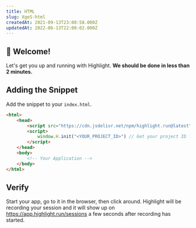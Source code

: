```yaml
---
title: HTML
slug: XgeS-html
createdAt: 2021-09-13T23:00:58.000Z
updatedAt: 2022-06-13T22:00:02.000Z
---
```


## 👋 Welcome!

Let's get you up and running with Highlight. **We should be done in less than 2 minutes.**

## Adding the Snippet

Add the snippet to your `index.html`.

```html
<html>
    <head>
        <script src="https://cdn.jsdelivr.net/npm/highlight.run@latest"></script>
        <script>
            window.H.init("<YOUR_PROJECT_ID>") // Get your project ID from https://app.highlight.run/setup
        </script>
    </head>
    <body>
        <!-- Your Application -->
    </body>
</html>
```

## Verify

Start your app, go to it in the browser, then click around. Highlight will be recording your session and it will show up on <https://app.highlight.run/sessions> a few seconds after recording has started.
